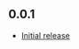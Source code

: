 0.0.1
-----
* [Initial release](https://github.com/robertleib/thecity/commit/cd7aecde450157ae2ec0c07a2171d7149bebb74a)

